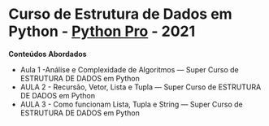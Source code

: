 # Curso de Estrutura de Dados em Python - [Python Pro](https://pythonpro.com.br/) - 2021  
  
**Conteúdos Abordados**  
  
 - Aula 1 -Análise e Complexidade de Algoritmos — Super Curso de ESTRUTURA DE DADOS em Python  
 - AULA 2 - Recursão, Vetor, Lista e Tupla — Super Curso de ESTRUTURA DE DADOS em Python  
 - AULA 3 - Como funcionam Lista, Tupla e String — Super Curso de ESTRUTURA DE DADOS em Python